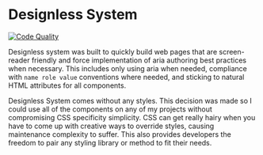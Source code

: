 # Designless System

[![Code Quality](https://github.com/jblevins1991/styless-react/actions/workflows/code-quality.yml/badge.svg)](https://github.com/jblevins1991/styless-react/actions/workflows/code-quality.yml)

Designless system was built to quickly build web pages that are screen-reader friendly and force implementation of aria authoring best practices when necessary. This includes only using aria when needed, compliance with `name role value` conventions where needed, and sticking to natural HTML attributes for all components.

Designless System comes without any styles. This decision was made so I could use all of the components on any of my projects without compromising CSS specificity simplicity. CSS can get really hairy when you have to come up with creative ways to override styles, causing maintenance complexity to suffer. This also provides developers the freedom to pair any styling library or method to fit their needs.